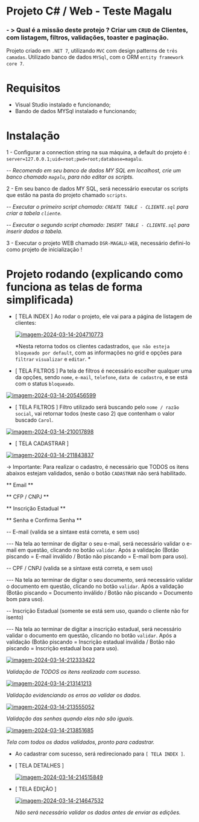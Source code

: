 # Projeto C# / Web - Teste Magalu

### - >  Qual é a missão deste protejo ? Criar um `CRUD` de Clientes, com listagem, filtros, validações, toaster e paginação.

Projeto criado em `.NET 7`, utilizando `MVC` com design patterns de `três camadas`.
Utilizado banco de dados `MYSql`, com o ORM `entity framework core 7`.

# Requisitos
- Visual Studio instalado e funcionando;
- Bando de dados MYSql instalado e funcionando;

# Instalação 

1 - Configurar a connection string na sua máquina, a default do projeto é : `server=127.0.0.1;uid=root;pwd=root;database=magalu`.

-- *Recomendo em seu banco de dados MY SQL em localhost, crie um banco chamado `magalu`, para não editar os scripts.*

2 - Em seu banco de dados MY SQL, será necessário executar os scripts que estão na pasta do projeto chamado `scripts`.

-- *Executar o primeiro script chamado: `CREATE TABLE - CLIENTE.sql` para criar a tabela `cliente`.*

-- *Executar o segundo script chamado: `INSERT TABLE - CLIENTE.sql` para inserir dados a tabela.*


3 - Executar o projeto WEB chamado `DSR-MAGALU-WEB`, necessário defini-lo como projeto de inicialização !

# Projeto rodando (explicando como funciona as telas de forma simplificada)

- [ TELA INDEX ] Ao rodar o projeto, ele vai para a página de listagem de clientes:
  
  <a href="https://ibb.co/86tXBSp"><img src="https://i.ibb.co/BqFwPSx/imagem-2024-03-14-204710773.png" alt="imagem-2024-03-14-204710773" border="0"></a>
  
  *Nesta retorna todos os clientes cadastrados, `que não esteja bloqueado por default`, com as informações no grid e opções para `filtrar` `visualizar` e `editar`. *

- [ TELA FILTROS ] Pa tela de filtros é necessário escolher qualquer uma da opções, sendo `nome`, `e-mail`, `telefone`, `data de cadastro`, e se está com o status `bloqueado`.
  
 <a href="https://ibb.co/m5mzqKV"><img src="https://i.ibb.co/MkbNVHx/imagem-2024-03-14-205456599.png" alt="imagem-2024-03-14-205456599" border="0"></a>

 - [ TELA FILTROS ] Filtro utilizado será buscando pelo `nome / razão social`, vai retornar todos (neste caso 2) que contenham o valor buscado `Carol`.
   
<a href="https://ibb.co/MhYZcrV"><img src="https://i.ibb.co/6Z3rHzP/imagem-2024-03-14-210017898.png" alt="imagem-2024-03-14-210017898" border="0"></a>

- [ TELA CADASTRAR ]
  
<a href="https://ibb.co/BP28BPW"><img src="https://i.ibb.co/3smtcs6/imagem-2024-03-14-211843837.png" alt="imagem-2024-03-14-211843837" border="0"></a>

-> Importante: Para realizar o cadastro, é necessário que TODOS os itens abaixos estejam validados, senão o botão `CADASTRAR` não será habilitado.

** Email **

** CFP / CNPJ **

** Inscrição Estadual **

** Senha e Confirma Senha **


-- E-mail (valida se a sintaxe está correta, e sem uso)

  --- Na tela ao terminar de digitar o seu e-mail, será necessário validar o e-mail em questão, clicando no botão `validar`. Após a validação (Botão piscando = E-mail inválido / Botão não piscando = E-mail bom para uso).

  
-- CPF / CNPJ (valida se a sintaxe está correta, e sem uso)

  --- Na tela ao terminar de digitar o seu documento, será necessário validar o documento em questão, clicando no botão `validar`. Após a validação (Botão piscando = Documento inválido / Botão não piscando = Documento bom para uso).

  
-- Inscrição Estadual (somente se está sem uso, quando o cliente não for isento)

  --- Na tela ao terminar de digitar a inscrição estadual, será necessário validar o documento em questão, clicando no botão `validar`. Após a validação (Botão piscando = Inscrição estadual inválida / Botão não piscando = Inscrição estadual boa para uso).

  <a href="https://ibb.co/vVSNJYS"><img src="https://i.ibb.co/mb3nH83/imagem-2024-03-14-212333422.png" alt="imagem-2024-03-14-212333422" border="0"></a>
  
  *Validação de TODOS os itens realizada com sucesso.*

  <a href="https://ibb.co/0F97XTL"><img src="https://i.ibb.co/qWgSnK8/imagem-2024-03-14-213141213.png" alt="imagem-2024-03-14-213141213" border="0"></a>
  
  *Validação evidenciando os erros ao validar os dados.*

<a href="https://ibb.co/ZJwgCyC"><img src="https://i.ibb.co/n0V1ShS/imagem-2024-03-14-213555052.png" alt="imagem-2024-03-14-213555052" border="0"></a>

  *Validação das senhas quando elas não são iguais.*

<a href="https://ibb.co/BfhsR61"><img src="https://i.ibb.co/TwQh50C/imagem-2024-03-14-213851685.png" alt="imagem-2024-03-14-213851685" border="0"></a>

*Tela com todos os dados validados, pronto para cadastrar.*

- Ao cadastrar com sucesso, será redirecionado para `[ TELA INDEX ]`.

- [ TELA DETALHES ]
  
  <a href="https://ibb.co/mTMvPr7"><img src="https://i.ibb.co/nm53KqS/imagem-2024-03-14-214515849.png" alt="imagem-2024-03-14-214515849" border="0"></a>

- [ TELA EDIÇÃO ]
  
  <a href="https://ibb.co/PGwDdXS"><img src="https://i.ibb.co/RTzjqr5/imagem-2024-03-14-214647532.png" alt="imagem-2024-03-14-214647532" border="0"></a>
  
  *Não será necessário validar os dados antes de enviar as edições.*
  
